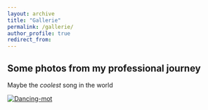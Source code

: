 ```yaml
---
layout: archive
title: "Gallerie"
permalink: /gallerie/
author_profile: true
redirect_from:
---
```


Some photos from my professional journey
-----

Maybe the *coolest* song in the world


[![Dancing-mot]({https://github.com/MaxSchemmer/MaxSchemmer.github.io/blob/8617fbf537633cf2e8612bfd6363c5e1581f69b4/images/dancing_mot.jpg})]({https://github.com/MaxSchemmer/MaxSchemmer.github.io/blob/8617fbf537633cf2e8612bfd6363c5e1581f69b4/images/dancingMOT.mp4} "Dancing Cesium MOT")
